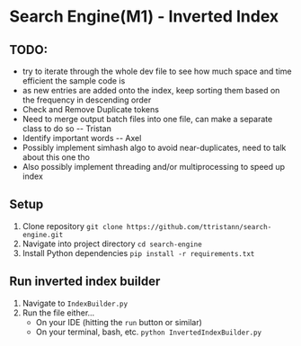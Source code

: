 # Search Engine(M1) - Inverted Index

## TODO:
- try to iterate through the whole dev file to see how much space and time efficient the sample code is
- as new entries are added onto the index, keep sorting them based on the frequency in descending order
- Check and Remove Duplicate tokens
- Need to merge output batch files into one file, can make a separate class to do so -- Tristan
- Identify important words -- Axel
- Possibly implement simhash algo to avoid near-duplicates, need to talk about this one tho
- Also possibly implement threading and/or multiprocessing to speed up index


## Setup
1. Clone repository ```git clone https://github.com/ttristann/search-engine.git```
2. Navigate into project directory ```cd search-engine```
3. Install Python dependencies ```pip install -r requirements.txt```


## Run inverted index builder
1. Navigate to ```IndexBuilder.py```
2. Run the file either...
    - On your IDE (hitting the ```run``` button or similar)
    - On your terminal, bash, etc. 
    ```python InvertedIndexBuilder.py```